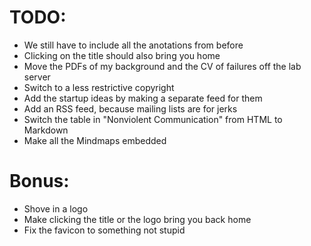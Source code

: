 # TODO:

- We still have to include all the anotations from before
- Clicking on the title should also bring you home
- Move the PDFs of my background and the CV of failures off the lab server
- Switch to a less restrictive copyright
- Add the startup ideas by making a separate feed for them
- Add an RSS feed, because mailing lists are for jerks
- Switch the table in "Nonviolent Communication" from HTML to Markdown
- Make all the Mindmaps embedded

# Bonus:

- Shove in a logo
- Make clicking the title or the logo bring you back home
- Fix the favicon to something not stupid
